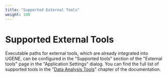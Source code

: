 ```yaml
---
title: "Supported External Tools"
weight: 100
---
```



# Supported External Tools

Executable paths for external tools, which are already integrated into UGENE, can be configured in the "Supported tools" section of the "External tools" page in the "Application Settings" dialog. You can find the full list of supported tools in the "[Data Analysis Tools](../../../download-and-installation/data-analysis-tools)" chapter of the documentation.